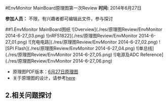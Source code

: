#EnvMonitor MainBoard原理图第一次Review
**时间:** 2014年6月27日

**参加人员：** 不限，有兴趣者都可编辑此文件，参与探讨

##1.EnvMonitor MainBoard图纸
![Overview](./res/原理图Review/EnvMonitor 2014-6-27_03.png)
![nRF51822](./res/原理图Review/EnvMonitor 2014-6-27_01.png)
![充电电路](./res/原理图Review/EnvMonitor 2014-6-27_02.png)
![SPI Flash](./res/原理图Review/EnvMonitor 2014-6-27_04.png)
![单总线](./res/原理图Review/EnvMonitor 2014-6-27_05.png)
![电源及ADC Reference](./res/原理图Review/EnvMonitor 2014-6-27_06.png)

- 原理图PDF版本：[6月27日原理图](https://github.com/xiaogan-Studio/OpenCloudEnvMonitor/blob/master/Doc/hardware/%E5%8E%9F%E7%90%86%E5%9B%BE/EnvMonitor%202014-6-27.pdf)
- 关于原理图的设计，请参考[here](https://github.com/xiaogan-Studio/OpenCloudEnvMonitor/blob/master/Doc/design/EnvMonitor%E5%8E%9F%E7%90%86%E5%9B%BE%E5%88%86%E6%9E%90.docx)

## 2.相关问题探讨
